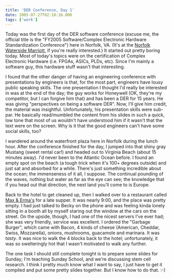 ```yaml
---
title: 'DER Conference, Day 1'
date: 2005-07-27T02:10:16.000
tags: ['work']
---
```


Today was the first day of the DER software conference (excuse me, the official title is the "FY2005 Software/Complex Electronic Hardware Standardization Conference") here in Norfolk, VA. (It's at the [Norfolk Waterside Marriott](https://marriott.com/property/propertyPage.mi?marshaCode=ORFWS), if you're really interested.) It started out pretty boring today. Most of today's topics were on the certification of Complex Electronic Hardware (i.e. FPGAs, ASICs, PLDs, etc). Since I'm mainly a software guy, this hardware stuff wasn't that interesting.

I found that the other danger of having an engineering conference with presentations by engineers is that, for the most part, engineers have lousy public speaking skills. The one presentation I thought I'd really be interested in was at the end of the day; the guy works for Honeywell (OK, they're my competitor, but I can forgive him that) and has been a DER for 15 years. He was giving "perspectives on being a software DER". Now, I'll give him credit, the material was insightful. Unfortunately, his presentation skills were sub-par. He basically read/mumbled the content from his slides in such a quick, low tone that most of us wouldn't have understood him if it wasn't that the text were on the screen. Why is it that the good engineers can't have some social skills, too?

I wandered around the waterfront plaza here in Norfolk during the lunch hour. After the conference finished for the day, I jumped into that shiny gray Mustang (sweet rental car!) and headed out to Virginia Beach (about 15 minutes away). I'd never been to the Atlantic Ocean before. I found an empty spot on the beach (a tough trick when it's 100+ degrees outside) and just sat and absorbed for a while. There's just something incredible about the ocean; the immenseness of it all, I suppose. The continual pounding of the waves, nothing but water as far as the eye can see; the knowledge that if you head out that direction, the next land you'll come to is Europe.

Back to the hotel to get cleaned up, then I walked over to a restaurant called [Max & Erma's](http://www.maxandermas.com/) for a late supper. It was nearly 9:00, and the place was pretty empty. I had just talked to Becky on the phone and was feeling kinda lonely sitting in a booth all by myself staring out the window at the cars on the street. On the upside, though, I had one of the nicest servers I've ever had; she was very friendly, service was excellent. I ordered the "Garbage Burger", which came with Bacon, 4 kinds of cheese (American, Cheddar, Swiss, Mozzarella), onions, mushrooms, guacamole and marinara. It was _tasty_. It was nice to walk the 4 blocks back to the hotel; unfortunately, it was so swelteringly hot that I wasn't motivated to walk any further.

The one task I should still complete tonight is to prepare some slides for Sunday; I'm teaching Sunday School, and we're discussing stem cell research. I think I pretty much know what I want to say, I just have to get it compiled and put some pretty slides together. But I know how to do that. :-)
